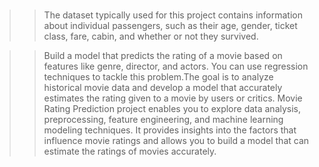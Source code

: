 # 



>>The dataset typically used for this project contains information about individual passengers, such as their age, gender, ticket class, fare, cabin, and whether or not they survived.

 >> Build a model that predicts the rating of a movie based on features like genre, director, and actors. You can use regression techniques to tackle this problem.The goal is to analyze historical movie data and develop a model that accurately estimates the rating given to a movie by users or critics. Movie Rating Prediction project enables you to explore data analysis, preprocessing, feature engineering, and machine learning modeling techniques. It provides insights into the factors that influence movie ratings and allows you to build a model that can estimate the ratings of movies accurately.
